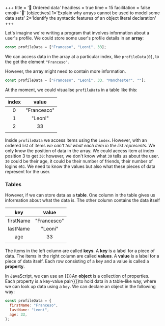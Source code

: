 +++
title = '📏 Ordered data'
headless = true
time = 15
facilitation = false
emoji= '🧩'
[objectives]
    1='Explain why arrays cannot be used to model some data sets'
    2='Identify the syntactic features of an object literal declaration'
+++

Let's imagine we're writing a program that involves information about a user's profile.
We could store some user's profile details in an **array**:

```js
const profileData = ["Franceso", "Leoni", 33];
```

We can access data in the array at a particular index, like `profileData[0]`, to the get the element `"Franceso"`.

However, the array might need to contain more information.

```js
const profileData = ["Franceso", "Leoni", 33, "Manchester", ""];
```

At the moment, we could visualise `profileData` in a table like this:

| index |    value    |
| :---: | :---------: |
|   0   | "Francesco" |
|   1   |   "Leoni"   |
|   2   |     33      |
|       |             |

Inside `profileData` we access items using the `index`. However, with an ordered list of items _we can't tell what each item in the list represents_. We only know the position of data in the array. We could access item at index position 3 to get `30`: however, we don't know what `30` tells us about the user. `30` could be their age, it could be their number of friends, their number of logins etc.
We need to know the values but also what these pieces of data represent for the user.

### Tables

However, if we can store data as a **table**. One column in the table gives us information about what the data is.
The other column contains the data itself

|    key    |    value    |
| :-------: | :---------: |
| firstName | "Francesco" |
| lastName  |   "Leoni"   |
|    age    |     33      |
|           |             |

The items in the left column are called **keys**. A **key** is a label for a piece of data.
The items in the right column are called **values**. A **value** is a label for a piece of data itself.
Each row consisting of a key and a value is called a **property**.

In JavaScript, we can use an {{<tooltip title="object">}}An **object** is a collection of properties. Each property is a key-value pair{{</tooltip>}}to hold data in a table-like way, where we can look up data using a `key`.
We can declare an object in the following way:

```js
const profileData = {
  firstName: "Franceso",
  lastName: "Leoni",
  age: 33,
};
```
